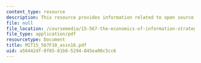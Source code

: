 ```yaml
---
content_type: resource
description: This resource provides information related to open source and innovation.
file: null
file_location: /coursemedia/15-567-the-economics-of-information-strategy-structure-and-pricing-fall-2010/a56442df0f8581b65294845ea00c5cc6_MIT15_567F10_assn16.pdf
file_type: application/pdf
resourcetype: Document
title: MIT15_567F10_assn16.pdf
uid: a56442df-0f85-81b6-5294-845ea00c5cc6
---
```

